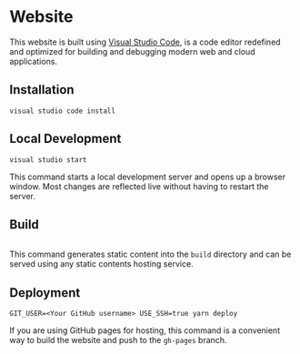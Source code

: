 # Website

This website is built using [Visual Studio Code](https://code.visualstudio.com/), is a code editor redefined and optimized for building and debugging modern web and cloud applications.

## Installation

```console
visual studio code install
```

## Local Development

```console
visual studio start
```

This command starts a local development server and opens up a browser window. Most changes are reflected live without having to restart the server.

## Build

```console

```

This command generates static content into the `build` directory and can be served using any static contents hosting service.

## Deployment

```console
GIT_USER=<Your GitHub username> USE_SSH=true yarn deploy
```

If you are using GitHub pages for hosting, this command is a convenient way to build the website and push to the `gh-pages` branch.
